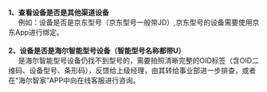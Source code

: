 <b>1、查看设备是否是其他渠道设备</b><br>
&nbsp;&nbsp;&nbsp;&nbsp;&nbsp;例如：设备是否是京东型号（京东型号一般带JD）,京东型号的设备需要使用京东App进行绑定。<br><br>
<b>2、设备是否是海尔智能型号设备（智能型号名称都带U）</b><br>
&nbsp;&nbsp;&nbsp;&nbsp;&nbsp;是海尔智能型号设备仍找不到型号的，需要拍照清晰完整的OID标签（含OID二维码、设备型号、条形码），反馈给上级经理，由其转给事业部进一步排查，或者在“海尔智家”APP中向在线客服进行咨询。
